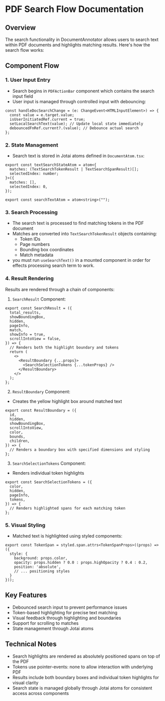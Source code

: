 # PDF Search Flow Documentation

## Overview
The search functionality in DocumentAnnotator allows users to search text within PDF documents and highlights matching results. Here's how the search flow works:

## Component Flow

### 1. User Input Entry
- Search begins in `PDFActionBar` component which contains the search input field
- User input is managed through controlled input with debouncing:
```typescript:src/components/annotator/display/components/ActionBar.tsx
const handleDocSearchChange = (e: ChangeEvent<HTMLInputElement>) => {
  const value = e.target.value;
  isUserInitiatedRef.current = true;
  setLocalSearchText(value); // Update local state immediately
  debouncedFnRef.current?.(value); // Debounce actual search
};
```

### 2. State Management
- Search text is stored in Jotai atoms defined in `DocumentAtom.tsx`:
```typescript:src/components/annotator/context/DocumentAtom.tsx
export const textSearchStateAtom = atom<{
  matches: (TextSearchTokenResult | TextSearchSpanResult)[];
  selectedIndex: number;
}>({
  matches: [],
  selectedIndex: 0,
});

export const searchTextAtom = atom<string>("");
```

### 3. Search Processing
- The search text is processed to find matching tokens in the PDF document
- Matches are converted into `TextSearchTokenResult` objects containing:
  - Token IDs
  - Page numbers
  - Bounding box coordinates
  - Match metadata
- you must run `useSearchText()` in a mounted component in order for effects processing search term to work.


### 4. Result Rendering
Results are rendered through a chain of components:

1. `SearchResult` Component:
```typescript:src/components/annotator/display/components/SearchResult.tsx
export const SearchResult = ({
  total_results,
  showBoundingBox,
  hidden,
  pageInfo,
  match,
  showInfo = true,
  scrollIntoView = false,
}) => {
  // Renders both the highlight boundary and tokens
  return (
    <>
      <ResultBoundary {...props}>
        <SearchSelectionTokens {...tokenProps} />
      </ResultBoundary>
    </>
  );
};
```

2. `ResultBoundary` Component:
- Creates the yellow highlight box around matched text
```typescript:src/components/annotator/display/components/ResultBoundary.tsx
export const ResultBoundary = ({
  id,
  hidden,
  showBoundingBox,
  scrollIntoView,
  color,
  bounds,
  children,
}) => {
  // Renders a boundary box with specified dimensions and styling
};
```

3. `SearchSelectionTokens` Component:
- Renders individual token highlights
```typescript:src/components/annotator/display/components/SelectionTokens.tsx
export const SearchSelectionTokens = ({
  color,
  hidden,
  pageInfo,
  tokens,
}) => {
  // Renders highlighted spans for each matching token
};
```

### 5. Visual Styling
- Matched text is highlighted using styled components:
```typescript:src/components/annotator/display/components/Tokens.tsx
export const TokenSpan = styled.span.attrs<TokenSpanProps>((props) => ({
  style: {
    background: props.color,
    opacity: props.hidden ? 0.0 : props.highOpacity ? 0.4 : 0.2,
    position: 'absolute',
    // ... positioning styles
  }
}));
```

## Key Features
- Debounced search input to prevent performance issues
- Token-based highlighting for precise text matching
- Visual feedback through highlighting and boundaries
- Support for scrolling to matches
- State management through Jotai atoms

## Technical Notes
- Search highlights are rendered as absolutely positioned spans on top of the PDF
- Tokens use pointer-events: none to allow interaction with underlying PDF
- Results include both boundary boxes and individual token highlights for visual clarity
- Search state is managed globally through Jotai atoms for consistent access across components
